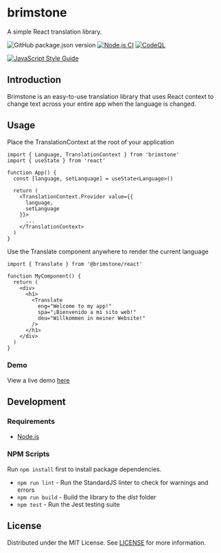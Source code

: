 # brimstone

A simple React translation library.

![GitHub package.json version](https://img.shields.io/github/package-json/v/brimstone-js/brimstone?label=Version)
[![Node.js CI](https://github.com/brimstone-js/brimstone/actions/workflows/node.js.yml/badge.svg)](https://github.com/brimstone-js/brimstone/actions/workflows/node.js.yml)
[![CodeQL](https://github.com/brimstone-js/brimstone/actions/workflows/codeql-analysis.yml/badge.svg)](https://github.com/brimstone-js/brimstone/actions/workflows/codeql-analysis.yml)

[![JavaScript Style Guide](https://cdn.rawgit.com/standard/standard/master/badge.svg)](https://github.com/standard/standard)




## Introduction

Brimstone is an easy-to-use translation library that uses React context to change text across your entire app when the language is changed.




## Usage

Place the TranslationContext at the root of your application

```tsx
import { Language, TranslationContext } from 'brimstone'
import { useState } from 'react'

function App() {
  const [language, setLanguage] = useState<Language>()

  return (
    <TranslationContext.Provider value={{
      language,
      setLanguage
    }}>
      ...
    </TranslationContext>
  )
}
```

Use the Translate component anywhere to render the current language

```tsx
import { Translate } from '@brimstone/react'

function MyComponent() {
  return (
    <div>
      <h1>
        <Translate
          eng="Welcome to my app!"
          spa="¡Bienvenido a mi sito web!"
          deu="Willkommen in meiner Website!"
        />
      </h1>
    </div>
  )
}
```

### Demo

View a live demo [here](https://brimstone-js.github.io/brimstone/)




## Development

### Requirements

* [Node.js](https://nodejs.org)

### NPM Scripts

Run `npm install` first to install package dependencies.

* `npm run lint` - Run the StandardJS linter to check for warnings and errors
* `npm run build` - Build the library to the _dist_ folder
* `npm test` - Run the Jest testing suite




## License

Distributed under the MIT License. See [LICENSE](https://github.com/brimstone-js/brimstone/tree/main/LICENSE) for more information.
